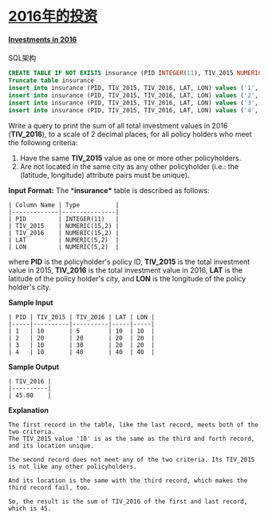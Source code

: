 # [2016年的投资](https://leetcode-cn.com/problems/investments-in-2016) 

#### [Investments in 2016](https://leetcode-cn.com/problems/investments-in-2016/)

SQL架构

```sql
CREATE TABLE IF NOT EXISTS insurance (PID INTEGER(11), TIV_2015 NUMERIC(15,2), TIV_2016 NUMERIC(15,2), LAT NUMERIC(5,2), LON NUMERIC(5,2) )
Truncate table insurance
insert into insurance (PID, TIV_2015, TIV_2016, LAT, LON) values ('1', '10', '5', '10', '10')
insert into insurance (PID, TIV_2015, TIV_2016, LAT, LON) values ('2', '20', '20', '20', '20')
insert into insurance (PID, TIV_2015, TIV_2016, LAT, LON) values ('3', '10', '30', '20', '20')
insert into insurance (PID, TIV_2015, TIV_2016, LAT, LON) values ('4', '10', '40', '40', '40')
```

Write a query to print the sum of all total investment values in 2016 (**TIV_2016**), to a scale of 2 decimal places, for all policy holders who meet the following criteria:

1. Have the same **TIV_2015** value as one or more other policyholders.
2. Are not located in the same city as any other policyholder (i.e.: the (latitude, longitude) attribute pairs must be unique).

**Input Format:**
The ***insurance\*** table is described as follows:

```
| Column Name | Type          |
|-------------|---------------|
| PID         | INTEGER(11)   |
| TIV_2015    | NUMERIC(15,2) |
| TIV_2016    | NUMERIC(15,2) |
| LAT         | NUMERIC(5,2)  |
| LON         | NUMERIC(5,2)  |
```

where **PID** is the policyholder's policy ID, **TIV_2015** is the total investment value in 2015, **TIV_2016** is the total investment value in 2016, **LAT** is the latitude of the policy holder's city, and **LON** is the longitude of the policy holder's city.

**Sample Input**

```
| PID | TIV_2015 | TIV_2016 | LAT | LON |
|-----|----------|----------|-----|-----|
| 1   | 10       | 5        | 10  | 10  |
| 2   | 20       | 20       | 20  | 20  |
| 3   | 10       | 30       | 20  | 20  |
| 4   | 10       | 40       | 40  | 40  |
```

**Sample Output**

```
| TIV_2016 |
|----------|
| 45.00    |
```

**Explanation**

```
The first record in the table, like the last record, meets both of the two criteria.
The TIV_2015 value '10' is as the same as the third and forth record, and its location unique.

The second record does not meet any of the two criteria. Its TIV_2015 is not like any other policyholders.

And its location is the same with the third record, which makes the third record fail, too.

So, the result is the sum of TIV_2016 of the first and last record, which is 45.
```